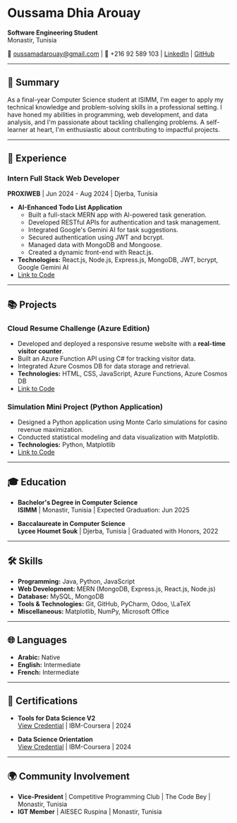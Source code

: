 # Oussama Dhia Arouay
**Software Engineering Student**  
Monastir, Tunisia  

📧 [oussamadarouay@gmail.com](mailto:oussamadarouay@gmail.com) | 📱 +216 92 589 103 | [LinkedIn](https://www.linkedin.com/in/arouay/) | [GitHub](https://github.com/oarouay)

---

## 📝 Summary
As a final-year Computer Science student at ISIMM, I'm eager to apply my technical knowledge and problem-solving skills in a professional setting. I have honed my abilities in programming, web development, and data analysis, and I'm passionate about tackling challenging problems. A self-learner at heart, I'm enthusiastic about contributing to impactful projects.

---

## 💼 Experience

### **Intern Full Stack Web Developer**  
**PROXIWEB** | Jun 2024 - Aug 2024 | Djerba, Tunisia  
- **AI-Enhanced Todo List Application**  
  - Built a full-stack MERN app with AI-powered task generation.  
  - Developed RESTful APIs for authentication and task management.  
  - Integrated Google's Gemini AI for task suggestions.  
  - Secured authentication using JWT and bcrypt.  
  - Managed data with MongoDB and Mongoose.  
  - Created a dynamic front-end with React.js.  
- **Technologies:** React.js, Node.js, Express.js, MongoDB, JWT, bcrypt, Google Gemini AI  
- [Link to Code](https://github.com/oarouay/ThingsToDo)  

---

## 📚 Projects

### **Cloud Resume Challenge (Azure Edition)**  
- Developed and deployed a responsive resume website with a **real-time visitor counter**.  
- Built an Azure Function API using C# for tracking visitor data.  
- Integrated Azure Cosmos DB for data storage and retrieval.  
- **Technologies:** HTML, CSS, JavaScript, Azure Functions, Azure Cosmos DB  
- [Link to Code](https://github.com/oarouay/azure-cv)

### **Simulation Mini Project (Python Application)**  
- Designed a Python application using Monte Carlo simulations for casino revenue maximization.  
- Conducted statistical modeling and data visualization with Matplotlib.  
- **Technologies:** Python, Matplotlib  
- [Link to Code](https://github.com/oarouay/Simulation.git)

---

## 🎓 Education

- **Bachelor's Degree in Computer Science**  
  **ISIMM** | Monastir, Tunisia | Expected Graduation: Jun 2025  

- **Baccalaureate in Computer Science**  
  **Lycee Houmet Souk** | Djerba, Tunisia | Graduated with Honors, 2022  

---

## 🛠️ Skills

- **Programming:** Java, Python, JavaScript  
- **Web Development:** MERN (MongoDB, Express.js, React.js, Node.js)  
- **Database:** MySQL, MongoDB  
- **Tools & Technologies:** Git, GitHub, PyCharm, Odoo, \LaTeX  
- **Miscellaneous:** Matplotlib, NumPy, Microsoft Office  

---

## 🌐 Languages

- **Arabic:** Native  
- **English:** Intermediate  
- **French:** Intermediate  

---

## 🌟 Certifications

- **Tools for Data Science V2**  
  [View Credential](https://www.credly.com/badges/7b85ef65-34f6-4837-b92a-9049a60ab4f7/linked_in_profile) | IBM-Coursera | 2024  

- **Data Science Orientation**  
  [View Credential](https://www.credly.com/badges/a4de86a4-0885-4111-8dc1-a03cf343dca8/linked_in_profile) | IBM-Coursera | 2024  

---

## 🌍 Community Involvement

- **Vice-President** | Competitive Programming Club | The Code Bey | Monastir, Tunisia  
- **IGT Member** | AIESEC Ruspina | Monastir, Tunisia  
